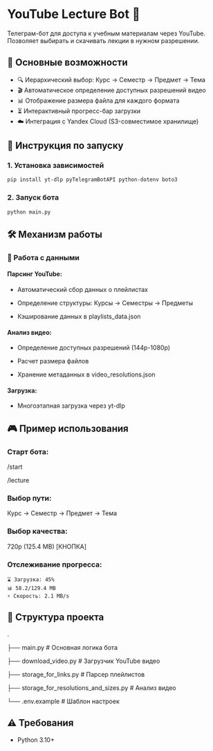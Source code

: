 # YouTube Lecture Bot 🤖

Телеграм-бот для доступа к учебным материалам через YouTube. Позволяет выбирать и скачивать лекции в нужном разрешении.

## 📌 Основные возможности
- 🔍 Иерархический выбор: Курс → Семестр → Предмет → Тема
- 🎬 Автоматическое определение доступных разрешений видео
- 📊 Отображение размера файла для каждого формата
- ⏳ Интерактивный прогресс-бар загрузки
- ☁️ Интеграция с Yandex Cloud (S3-совместимое хранилище)

## 🚀 Инструкция по запуску

### 1. Установка зависимостей
```bash
pip install yt-dlp pyTelegramBotAPI python-dotenv boto3
```

### 2. Запуск бота
```bash
python main.py
```

## 🛠 Механизм работы
### 📂 Работа с данными

#### Парсинг YouTube:
- Автоматический сбор данных о плейлистах

- Определение структуры: Курсы → Семестры → Предметы

- Кэширование данных в playlists_data.json

#### Анализ видео:
- Определение доступных разрешений (144p-1080p)

- Расчет размера файлов

- Хранение метаданных в video_resolutions.json

#### Загрузка:

- Многоэтапная загрузка через yt-dlp

## 🎮 Пример использования

### Старт бота:

/start

/lecture

### Выбор пути:

Курс → Семестр → Предмет → Тема

### Выбор качества:

720p (125.4 MB) [КНОПКА]

### Отслеживание прогресса:

    ⌛ Загрузка: 45% 
    📊 58.2/129.4 MB 
    ⚡ Скорость: 2.1 MB/s

## 📂 Структура проекта

.

├── main.py              # Основная логика бота

├── download_video.py    # Загрузчик YouTube видео

├── storage_for_links.py # Парсер плейлистов

├── storage_for_resolutions_and_sizes.py # Анализ видео

└── .env.example         # Шаблон настроек

## ⚠️ Требования

- Python 3.10+
